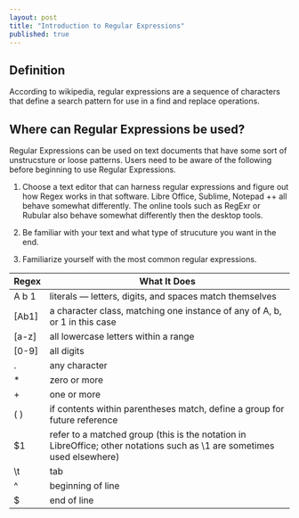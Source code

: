 ```yaml
---
layout: post
title: "Introduction to Regular Expressions"
published: true
---
```


Definition
----------

According to wikipedia, regular expressions are a sequence of characters that define a search pattern for use in a find and replace operations.

Where can Regular Expressions be used?
--------------------------------------
Regular Expressions can be used on text documents that have some sort of unstrucsture or loose patterns. Users need to be aware of the following before beginning to use Regular Expressions.

1. Choose a text editor that can harness regular expressions and figure out how Regex works in that software. Libre Office, Sublime, Notepad ++ all behave somewhat differently. The online tools such as RegExr or Rubular also behave somewhat differently then the desktop tools.

2. Be familiar with your text and what type of strucuture you want in the end. 

3. Familiarize yourself with the most common regular expressions.

|   Regex   |   What It Does   | 
|   ---------   |   ---------   | 
|   A b 1   |   literals — letters, digits, and spaces match themselves   | 
|   [Ab1]   |   a character class, matching one instance of any of A, b, or 1 in this case   | 
|[a-z] | all lowercase letters within a range 
|[0-9] | all digits |
|. | any character |
|* | zero or more |
|+ | one or more |
|( ) | if contents within parentheses match, define a group for future reference |
|$1 | refer to a matched group (this is the notation in LibreOffice; other notations such as \1 are sometimes used elsewhere) |
|\t | tab |
|^ | beginning of line |
|$ | end of line |
